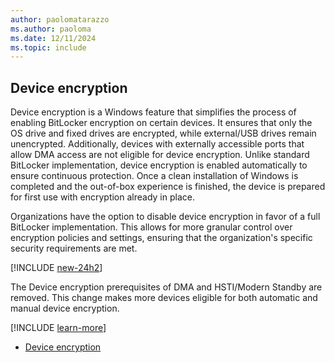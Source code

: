 ```yaml
---
author: paolomatarazzo
ms.author: paoloma
ms.date: 12/11/2024
ms.topic: include
---
```


## Device encryption

Device encryption is a Windows feature that simplifies the process of enabling BitLocker encryption on certain devices. It ensures that only the OS drive and fixed drives are encrypted, while external/USB drives remain unencrypted. Additionally, devices with externally accessible ports that allow DMA access are not eligible for device encryption. Unlike standard BitLocker implementation, device encryption is enabled automatically to ensure continuous protection. Once a clean installation of Windows is completed and the out-of-box experience is finished, the device is prepared for first use with encryption already in place.

Organizations have the option to disable device encryption in favor of a full BitLocker implementation. This allows for more granular control over encryption policies and settings, ensuring that the organization's specific security requirements are met.

[!INCLUDE [new-24h2](new-24h2.md)]

The Device encryption prerequisites of DMA and HSTI/Modern Standby are removed. This change makes more devices eligible for both automatic and manual device encryption.

[!INCLUDE [learn-more](learn-more.md)]

- [Device encryption](/windows/security/operating-system-security/data-protection/bitlocker#device-encryption)
